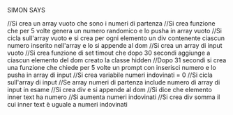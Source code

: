 SIMON SAYS

//Si crea un array vuoto che sono i numeri di partenza
//Si crea funzione che per 5 volte genera un numero randomico e lo pusha in array vuoto
//Si cicla sull'array vuoto e si crea per ogni elemento un div contenente ciascun numero inserito nell'array e lo si appende al dom
//Si crea un array di input vuoto
//Si crea funzione di set timout che dopo 30 secondi aggiunge a ciascun elemento del dom creato la classe hidden
//Dopo 31 secondi si crea una funzione che chiede per 5 volte un prompt con inserisci numero e lo pusha in array di input
//Si crea variabile numeri indovinati = 0
//Si cicla sull'array di input 
    //Se array numeri di partenza include numero di array di input in esame
        //Si crea div e si appende al dom
        //Si dice che elemento inner text ha numero 
        //Si aumenta numeri indovinati
    //Si crea div somma il cui inner text è uguale a numeri indovinati